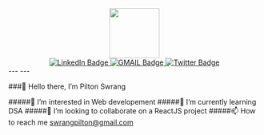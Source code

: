 <div id="header" align="center">
  <img src="https://media.giphy.com/media/M9gbBd9nbDrOTu1Mqx/giphy.gif" width="100"/>
</div>

<!-- <center> -->
  
  
<center id="badges">
    <a href="your-linkedin-URL">
        <img src="https://img.shields.io/badge/LinkedIn-0077B5?style=for-the-badge&logo=linkedin&logoColor=white" alt="LinkedIn Badge"/>
    </a>
    <a href="your-youtube-URL">
        <img src="https://img.shields.io/badge/Gmail-D14836?style=for-the-badge&logo=gmail&logoColor=white" alt="GMAIL Badge"/>
    </a>
    <a href="your-twitter-URL">
        <img src="https://img.shields.io/badge/Twitter-blue?style=for-the-badge&logo=twitter&logoColor=white" alt="Twitter Badge"/>
    </a>
    

</center>
---
---
 
###👋 Hello there, I’m Pilton Swrang

#####👀 I’m interested in Web developement
#####🌱 I’m currently learning DSA
#####💞️ I’m looking to collaborate on a ReactJS project
#####📫 How to reach me swrangpilton@gmail.com
